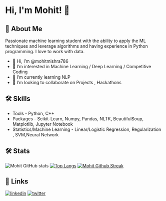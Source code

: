 
# Hi, I'm Mohit! 👋

  
## 🚀 About Me
Passionate machine learning student with the ability to apply the ML techniques and leverage algorithms and having experience in Python programming. I love to work with data.

- 👋 Hi, I’m @mohitmishra786
- 👀 I’m interested in Machine Learning / Deep Learning / Competitive Coding
- 🌱 I’m currently learning NLP
- 💞️ I’m looking to collaborate on Projects , Hackathons


  
## 🛠 Skills

- Tools - Python, C++
- Packages - Scikit-Learn, Numpy, Pandas, NLTK, BeautifulSoup, Matplotlib, Jupyter Notebook
- Statistics/Machine Learning - Linear/Logistic Regression, Regularization , SVM,Neural Network

## 🛠 Stats

![Mohit GitHub stats](https://github-readme-stats.vercel.app/api?username=mohitmishra786&count_private=true&show_icons=true&theme=radical)
[![Top Langs](https://github-readme-stats.vercel.app/api/top-langs/?username=mohitmishra786&layout=compact)](https://github.com/anuraghazra/github-readme-stats)
[![Mohit Github Streak](https://github-readme-streak-stats.herokuapp.com/?user=mohitmishra786&theme=dark)](https://git.io/streak-stats)




## 🔗 Links

[![linkedin](https://img.shields.io/badge/linkedin-0A66C2?style=for-the-badge&logo=linkedin&logoColor=white)](https://www.linkedin.com/in/mohit-mishra-5b3492204/)
[![twitter](https://img.shields.io/badge/twitter-1DA1F2?style=for-the-badge&logo=twitter&logoColor=white)](https://twitter.com/home?lang=en)

  
